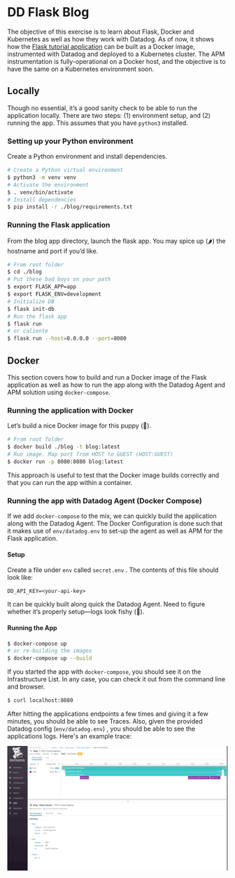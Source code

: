 # DD Flask Blog

The objective of this exercise is to learn about Flask, Docker and Kubernetes as well as how they work with Datadog. As of now, it shows how the [Flask tutorial application](http://flask.pocoo.org/docs/1.0/tutorial/) can be built as a Docker image, instrumented with Datadog and deployed to a Kubernetes cluster. The APM instrumentation is fully-operational on a Docker host, and the objective is to have the same on a Kubernetes environment soon.

## Locally

Though no essential, it’s a good sanity check to be able to run the application locally. There are two steps: (1) environment setup, and (2) running the app. This assumes that you have `python3` installed.

### Setting up your Python environment

Create a Python environment and install dependencies.

```bash
# Create a Python virtual environment
$ python3 -m venv venv
# Activate the environment
$ . venv/bin/activate
# Install dependencies
$ pip install -r ./blog/requirements.txt
```

### Running the Flask application

From the blog app directory, launch the flask app. You may spice up (🌶) the hostname and port if you’d like.

```bash
# From root folder
$ cd ./blog
# Put these bad boys on your path
$ export FLASK_APP=app
$ export FLASK_ENV=development
# Initialize DB
$ flask init-db
# Run the flask app
$ flask run
# or caliente
$ flask run --host=0.0.0.0 --port=8080
```

## Docker

This section covers how to build and run a Docker image of the Flask application as well as how to run the app along with the Datadog Agent and APM solution using `docker-compose`.

### Running the application with Docker

Let’s build a nice Docker image for this puppy (🐶).

```bash
# From root folder
$ docker build ./blog -t blog:latest
# Run image. Map port from HOST to GUEST (HOST:GUEST)
$ docker run -p 8080:8080 blog:latest
```

This approach is useful to test that the Docker image builds correctly and that you can run the app within a container.

### Running the app with Datadog Agent (Docker Compose)

If we add `docker-compose` to the mix, we can quickly build the application along with the Datadog Agent. The Docker Configuration is done such that it makes use of `env/datadog.env` to set-up the agent as well as APM for the Flask application.

#### Setup

Create a file under `env` called `secret.env` . The contents of this file should look like:

```
DD_API_KEY=<your-api-key>
```

It can be quickly built along quick the Datadog Agent. Need to figure whether it’s properly setup—logs look fishy (🐠).

#### Running the App

```bash
$ docker-compose up
# or re-building the images
$ docker-compose up --build
```

If you started the app with `docker-compose`, you should see it on the Infrastructure List. In any case, you can check it out from the command line and browser.

```bash
$ curl localhost:8080
```

After hitting the applications endpoints a few times and giving it a few minutes, you should be able to see Traces. Also, given the provided Datadog config (`env/datadog.env`) , you should be able to see the applications logs. Here's an example trace:

<img src="/readme-assets/trace_example.gif" alt="Example Datadog APM Trace">

